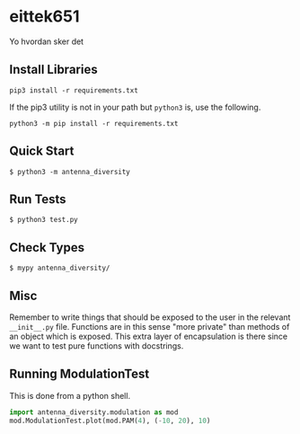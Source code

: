 # eittek651
Yo hvordan sker det

## Install Libraries

```
pip3 install -r requirements.txt
```

If the pip3 utility is not in your path but `python3` is, use the following.

```
python3 -m pip install -r requirements.txt
```

## Quick Start

```
$ python3 -m antenna_diversity
```

## Run Tests

```
$ python3 test.py
```

## Check Types

```
$ mypy antenna_diversity/
```

## Misc

Remember to write things that should be exposed to the user in the relevant `__init__.py` file.
Functions are in this sense "more private" than methods of an object which is exposed.
This extra layer of encapsulation is there since we want to test pure functions with docstrings.

## Running ModulationTest

This is done from a python shell.

```python
import antenna_diversity.modulation as mod
mod.ModulationTest.plot(mod.PAM(4), (-10, 20), 10)
```
